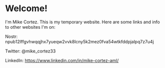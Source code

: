 # Welcome!

I'm Mike Cortez. This is my temporary website. Here are some links and info to other websites I'm on:

Nostr: npub12lffgvhwqqjhx7yueqw2vvk8lcny5k2mez0fva54wtkfddpjalpq7z7u4j

Twitter: @mike_cortez33

LinkedIn: https://www.linkedin.com/in/mike-cortez-aml/

